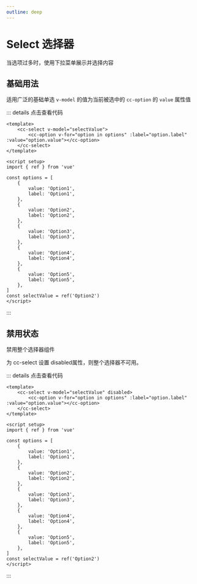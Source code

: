 ```yaml
---
outline: deep
---
```


# Select 选择器

当选项过多时，使用下拉菜单展示并选择内容

## 基础用法
适用广泛的基础单选 `v-model` 的值为当前被选中的 `cc-option` 的 `value` 属性值
<script setup>
import ccSelect from '../../src/components/select'
import ccOption from '../../src/components/select-option'
import { ref } from 'vue'

const options = [
    {
        value: 'Option1',
        label: 'Option1',
    },
    {
        value: 'Option2',
        label: 'Option2',
    },
    {
        value: 'Option3',
        label: 'Option3',
    },
    {
        value: 'Option4',
        label: 'Option4',
    },
    {
        value: 'Option5',
        label: 'Option5',
    },
]
const selectValue = ref('Option2')
</script>

<cc-select v-model="selectValue">
    <cc-option v-for="option in options" :label="option.label" :value="option.value"></cc-option>
</cc-select>


::: details 点击查看代码
```vue
<template>
    <cc-select v-model="selectValue">
        <cc-option v-for="option in options" :label="option.label" :value="option.value"></cc-option>
    </cc-select>
</template>

<script setup>
import { ref } from 'vue'

const options = [
    {
        value: 'Option1',
        label: 'Option1',
    },
    {
        value: 'Option2',
        label: 'Option2',
    },
    {
        value: 'Option3',
        label: 'Option3',
    },
    {
        value: 'Option4',
        label: 'Option4',
    },
    {
        value: 'Option5',
        label: 'Option5',
    },
]
const selectValue = ref('Option2')
</script>
```
:::

## 禁用状态
禁用整个选择器组件

为 cc-select 设置 disabled属性，则整个选择器不可用。
<cc-select v-model="selectValue" disabled>
    <cc-option v-for="option in options" :label="option.label" :value="option.value"></cc-option>
</cc-select>

::: details 点击查看代码
```vue
<template>
    <cc-select v-model="selectValue" disabled>
        <cc-option v-for="option in options" :label="option.label" :value="option.value"></cc-option>
    </cc-select>
</template>

<script setup>
import { ref } from 'vue'

const options = [
    {
        value: 'Option1',
        label: 'Option1',
    },
    {
        value: 'Option2',
        label: 'Option2',
    },
    {
        value: 'Option3',
        label: 'Option3',
    },
    {
        value: 'Option4',
        label: 'Option4',
    },
    {
        value: 'Option5',
        label: 'Option5',
    },
]
const selectValue = ref('Option2')
</script>
```
:::
